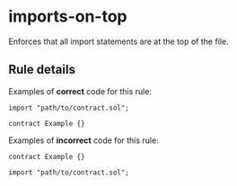 # imports-on-top

Enforces that all import statements are at the top of the file.

## Rule details

Examples of **correct** code for this rule:

```solidity
import "path/to/contract.sol";

contract Example {}
```

Examples of **incorrect** code for this rule:

```solidity
contract Example {}

import "path/to/contract.sol";
```
